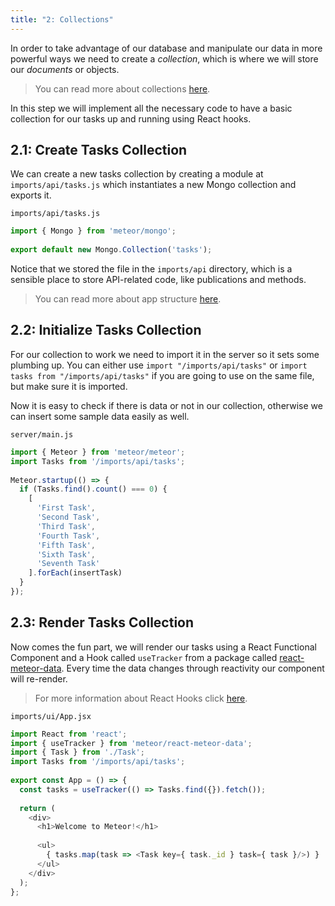 ```yaml
---
title: "2: Collections"
---
```


In order to take advantage of our database and manipulate our data in more powerful ways we need to create a _collection_, which is where we will store our _documents_ or objects.

> You can read more about collections [here](http://guide.meteor.com/collections.html).

In this step we will implement all the necessary code to have a basic collection for our tasks up and running using React hooks.

## 2.1: Create Tasks Collection

We can create a new tasks collection by creating a module at `imports/api/tasks.js` which instantiates a new Mongo collection and exports it.

`imports/api/tasks.js`
```javascript
import { Mongo } from 'meteor/mongo';
 
export default new Mongo.Collection('tasks');
```

Notice that we stored the file in the `imports/api` directory, which is a sensible place to store API-related code, like publications and methods.

> You can read more about app structure [here](http://guide.meteor.com/structure.html).

## 2.2: Initialize Tasks Collection

For our collection to work we need to import it in the server so it sets some plumbing up. You can either use `import "/imports/api/tasks"` or `import tasks from "/imports/api/tasks"` if you are going to use on the same file, but make sure it is imported.

Now it is easy to check if there is data or not in our collection, otherwise we can insert some sample data easily as well.

`server/main.js`
```javascript
import { Meteor } from 'meteor/meteor';
import Tasks from '/imports/api/tasks';
 
Meteor.startup(() => {
  if (Tasks.find().count() === 0) {
    [
      'First Task',
      'Second Task',
      'Third Task',
      'Fourth Task',
      'Fifth Task',
      'Sixth Task',
      'Seventh Task'
    ].forEach(insertTask)
  }
});
```

## 2.3: Render Tasks Collection

Now comes the fun part, we will render our tasks using a React Functional Component and a Hook called `useTracker` from a package called [react-meteor-data](https://atmospherejs.com/meteor/react-meteor-data). Every time the data changes through reactivity our component will re-render.

> For more information about React Hooks click [here](https://reactjs.org/docs/hooks-faq.html).

`imports/ui/App.jsx`
````javascript
import React from 'react';
import { useTracker } from 'meteor/react-meteor-data';
import { Task } from './Task';
import Tasks from '/imports/api/tasks';
 
export const App = () => {
  const tasks = useTracker(() => Tasks.find({}).fetch());
 
  return (
    <div>
      <h1>Welcome to Meteor!</h1>
 
      <ul>
        { tasks.map(task => <Task key={ task._id } task={ task }/>) }
      </ul>
    </div>
  );
};
````

